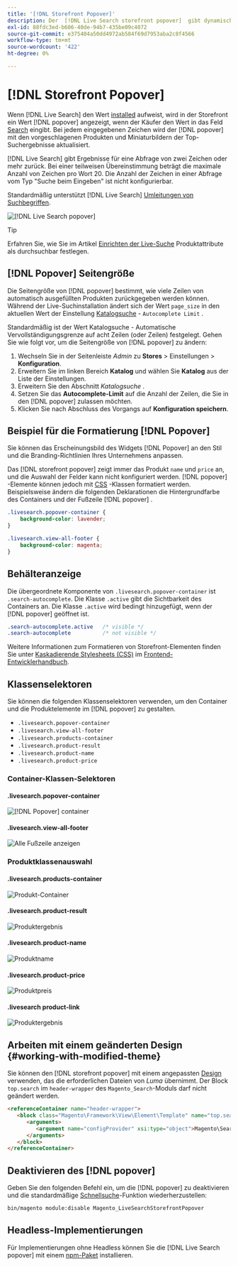 ```yaml
---
title: '[!DNL Storefront Popover]'
description: Der  [!DNL Live Search storefront popover]  gibt dynamisch vorgeschlagene Produkte und Miniaturansichten zurück.
exl-id: 88fdc3ed-b606-40de-94b7-435be09c4072
source-git-commit: e375404a50dd4972ab584f69d7953aba2c8f4566
workflow-type: tm+mt
source-wordcount: '422'
ht-degree: 0%

---
```


# [!DNL Storefront Popover]

Wenn [!DNL Live Search] den Wert [installed](install.md) aufweist, wird in der Storefront ein Wert [!DNL popover] angezeigt, wenn der Käufer den Wert in das Feld [Search](https://experienceleague.adobe.com/docs/commerce-admin/catalog/catalog/search/search.html#quick-search) eingibt. Bei jedem eingegebenen Zeichen wird der [!DNL popover] mit den vorgeschlagenen Produkten und Miniaturbildern der Top-Suchergebnisse aktualisiert.

[!DNL Live Search] gibt Ergebnisse für eine Abfrage von zwei Zeichen oder mehr zurück. Bei einer teilweisen Übereinstimmung beträgt die maximale Anzahl von Zeichen pro Wort 20. Die Anzahl der Zeichen in einer Abfrage vom Typ &quot;Suche beim Eingeben&quot; ist nicht konfigurierbar.

Standardmäßig unterstützt [!DNL Live Search] [Umleitungen von Suchbegriffen](https://experienceleague.adobe.com/docs/commerce-admin/catalog/catalog/search/search-terms.html).

![[!DNL Live Search popover]](assets/storefront-search-as-you-type.png)

>[!TIP]
>
>Erfahren Sie, wie Sie im Artikel [Einrichten der Live-Suche](workspace.md) Produktattribute als durchsuchbar festlegen.

## [!DNL Popover] Seitengröße

Die Seitengröße von [!DNL popover] bestimmt, wie viele Zeilen von automatisch ausgefüllten Produkten zurückgegeben werden können. Während der Live-Suchinstallation ändert sich der Wert `page_size` in den aktuellen Wert der Einstellung [Katalogsuche](https://experienceleague.adobe.com/docs/commerce-admin/config/catalog/catalog.html) - `Autocomplete Limit` .

Standardmäßig ist der Wert Katalogsuche - Automatische Vervollständigungsgrenze auf acht Zeilen (oder Zeilen) festgelegt. Gehen Sie wie folgt vor, um die Seitengröße von [!DNL popover] zu ändern:

1. Wechseln Sie in der Seitenleiste *Admin* zu **Stores** > Einstellungen > **Konfiguration**.
1. Erweitern Sie im linken Bereich **Katalog** und wählen Sie **Katalog** aus der Liste der Einstellungen.
1. Erweitern Sie den Abschnitt *Katalogsuche* .
1. Setzen Sie das **Autocomplete-Limit** auf die Anzahl der Zeilen, die Sie in den [!DNL popover] zulassen möchten.
1. Klicken Sie nach Abschluss des Vorgangs auf **Konfiguration speichern**.

## Beispiel für die Formatierung [!DNL Popover]

Sie können das Erscheinungsbild des Widgets [!DNL Popover] an den Stil und die Branding-Richtlinien Ihres Unternehmens anpassen.

Das [!DNL storefront popover] zeigt immer das Produkt `name` und `price` an, und die Auswahl der Felder kann nicht konfiguriert werden. [!DNL popover] -Elemente können jedoch mit [CSS](https://developer.adobe.com/commerce/frontend-core/guide/css/) -Klassen formatiert werden. Beispielsweise ändern die folgenden Deklarationen die Hintergrundfarbe des Containers und der Fußzeile [!DNL popover] .

```css
.livesearch.popover-container {
    background-color: lavender;
}

.livesearch.view-all-footer {
    background-color: magenta;
}
```

## Behälteranzeige

Die übergeordnete Komponente von `.livesearch.popover-container` ist `.search-autocomplete`.  Die Klasse `.active` gibt die Sichtbarkeit des Containers an. Die Klasse `.active` wird bedingt hinzugefügt, wenn der [!DNL popover] geöffnet ist.

```css
.search-autocomplete.active   /* visible */
.search-autocomplete          /* not visible */
```

Weitere Informationen zum Formatieren von Storefront-Elementen finden Sie unter [Kaskadierende Stylesheets (CSS)](https://developer.adobe.com/commerce/frontend-core/guide/css/) im [Frontend-Entwicklerhandbuch](https://developer.adobe.com/commerce/frontend-core/guide/).

## Klassenselektoren

Sie können die folgenden Klassenselektoren verwenden, um den Container und die Produktelemente im [!DNL popover] zu gestalten.

- `.livesearch.popover-container`
- `.livesearch.view-all-footer`
- `.livesearch.products-container`
- `.livesearch.product-result`
- `.livesearch.product-name`
- `.livesearch.product-price`

### Container-Klassen-Selektoren

#### .livesearch.popover-container

![[!DNL Popover] container](assets/livesearch-popover-container.png)

#### .livesearch.view-all-footer

![Alle Fußzeile anzeigen](assets/livesearch-view-all-footer.png)

### Produktklassenauswahl

#### .livesearch.products-container

![Produkt-Container](assets/livesearch-product-container.png)

#### .livesearch.product-result

![Produktergebnis](assets/livesearch-product-result.png)

#### .livesearch.product-name

![Produktname](assets/livesearch-product-name.png)

#### .livesearch.product-price

![Produktpreis](assets/livesearch-product-price.png)

#### .livesearch product-link

![Produktergebnis](assets/livesearch-product-link.png)

## Arbeiten mit einem geänderten Design {#working-with-modified-theme}

Sie können den [!DNL storefront popover] mit einem angepassten [Design](https://developer.adobe.com/commerce/frontend-core/guide/themes/) verwenden, das die erforderlichen Dateien von *Luma* übernimmt. Der Block `top.search` im `header-wrapper` des `Magento_Search`-Moduls darf nicht geändert werden.

```html
<referenceContainer name="header-wrapper">
   <block class="Magento\Framework\View\Element\Template" name="top.search" as="topSearch" template="Magento_Search::form.mini.phtml">
      <arguments>
         <argument name="configProvider" xsi:type="object">Magento\Search\ViewModel\ConfigProvider</argument>
      </arguments>
   </block>
</referenceContainer>
```

## Deaktivieren des [!DNL popover]

Geben Sie den folgenden Befehl ein, um die [!DNL popover] zu deaktivieren und die standardmäßige [Schnellsuche](https://experienceleague.adobe.com/docs/commerce-admin/catalog/catalog/search/search.html#quick-search)-Funktion wiederherzustellen:

```bash
bin/magento module:disable Magento_LiveSearchStorefrontPopover
```

## Headless-Implementierungen

Für Implementierungen ohne Headless können Sie die [!DNL Live Search popover] mit einem [npm-Paket](https://www.npmjs.com/package/@magento/ds-livesearch-storefront-utils) installieren.
